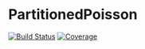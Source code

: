 # PartitionedPoisson

[![Build Status](https://github.com/fverdugo/PartitionedPoisson.jl/workflows/CI/badge.svg)](https://github.com/fverdugo/PartitionedPoisson.jl/actions)
[![Coverage](https://codecov.io/gh/fverdugo/PartitionedPoisson.jl/branch/master/graph/badge.svg)](https://codecov.io/gh/fverdugo/PartitionedPoisson.jl)
